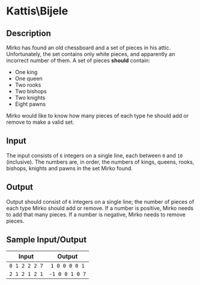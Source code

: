 # Kattis\Bijele

## Description

Mirko has found an old chessboard and a set of pieces in his attic. Unfortunately, the set contains only white pieces, and apparently an incorrect number of them. A set of pieces **should** contain:

- One king
- One queen
- Two rooks
- Two bishops
- Two knights
- Eight pawns

Mirko would like to know how many pieces of each type he should add or remove to make a valid set.

## Input

The input consists of `6` integers on a single line, each between `0` and `10` (inclusive). The numbers are, in order, the numbers of kings, queens, rooks, bishops, knights and pawns in the set Mirko found.

## Output

Output should consist of `6` integers on a single line; the number of pieces of each type Mirko should add or remove. If a number is positive, Mirko needs to add that many pieces. If a number is negative, Mirko needs to remove pieces.

## Sample Input/Output

| Input         | Output        |
| ------------- |:-------------:|
| `0 1 2 2 2 7` | `1 0 0 0 0 1` |
| `2 1 2 1 2 1` | `-1 0 0 1 0 7`|